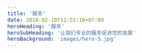 ```yaml
---
title: '服务'
date: 2018-02-10T11:52:18+07:00
heroHeading: '服务'
heroSubHeading: '让我们专业的服务促进您的发展'
heroBackground: 'images/hero-5.jpg'
---
```

